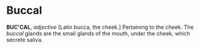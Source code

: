 # Buccal

**BUC'CAL**, _adjective_ \[Latin bucca, the cheek.\] Pertaining to the cheek. The _buccal_ glands are the small glands of the mouth, under the cheek, which secrete saliva.